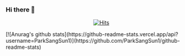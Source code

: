 ### Hi there 👋
<div align=center>
	
[![Hits](https://hits.seeyoufarm.com/api/count/incr/badge.svg?url=https%3A%2F%2Fgithub.com%2FParkSangSun1&count_bg=%2379C83D&title_bg=%23000000&icon=apachecassandra.svg&icon_color=%23FFFFFF&title=hits&edge_flat=false)](https://hits.seeyoufarm.com)
 </div>
[![Anurag's github stats](https://github-readme-stats.vercel.app/api?username=ParkSangSun1)](https://github.com/ParkSangSun1/github-readme-stats)


<!--
**ParkSangSun1/ParkSangSun1** is a ✨ _special_ ✨ repository because its `README.md` (this file) appears on your GitHub profile.

Here are some ideas to get you started:

- 🔭 I’m currently working on ...
- 🌱 I’m currently learning ...
- 👯 I’m looking to collaborate on ...
- 🤔 I’m looking for help with ...
- 💬 Ask me about ...
- 📫 How to reach me: ...
- 😄 Pronouns: ...
- ⚡ Fun fact: ...
-->
